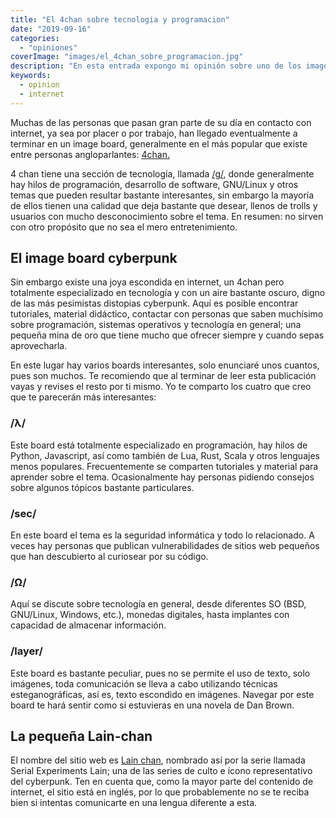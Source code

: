 ```yaml
---
title: "El 4chan sobre tecnologia y programacion"
date: "2019-09-16"
categories: 
  - "opiniones"
coverImage: "images/el_4chan_sobre_programacion.jpg"
description: "En esta entrada expongo mi opinión sobre uno de los image boards de programación y tecnología más populares que hay, lainchan."
keywords:
  - opinion
  - internet
---
```


Muchas de las personas que pasan gran parte de su día en contacto con internet, ya sea por placer o por trabajo, han llegado eventualmente a terminar en un image board, generalmente en el más popular que existe entre personas angloparlantes: [4chan.](https://4chan.org)

4 chan tiene una sección de tecnología, llamada [/g/](https://4chan.org/g/), donde generalmente hay hilos de programación, desarrollo de software, GNU/Linux y otros temas que pueden resultar bastante interesantes, sin embargo la mayoría de ellos tienen una calidad que deja bastante que desear, llenos de trolls y usuarios con mucho desconocimiento sobre el tema. En resumen: no sirven con otro propósito que no sea el mero entretenimiento.

## El image board cyberpunk

Sin embargo existe una joya escondida en internet, un 4chan pero totalmente especializado en tecnología y con un aire bastante oscuro, digno de las más pesimistas distopias cyberpunk. Aquí es posible encontrar tutoriales, material didáctico, contactar con personas que saben muchísimo sobre programación, sistemas operativos y tecnología en general; una pequeña mina de oro que tiene mucho que ofrecer siempre y cuando sepas aprovecharla.

En este lugar hay varios boards interesantes, solo enunciaré unos cuantos, pues son muchos. Te recomiendo que al terminar de leer esta publicación vayas y revises el resto por ti mismo. Yo te comparto los cuatro que creo que te parecerán más interesantes:

### /λ/

Este board está totalmente especializado en programación, hay hilos de Python, Javascript, así como también de Lua, Rust, Scala y otros lenguajes menos populares. Frecuentemente se comparten tutoriales y material para aprender sobre el tema. Ocasionalmente hay personas pidiendo consejos sobre algunos tópicos bastante particulares.

### /sec/

En este board el tema es la seguridad informática y todo lo relacionado. A veces hay personas que publican vulnerabilidades de sitios web pequeños que han descubierto al curiosear por su código.

### /Ω/

Aquí se discute sobre tecnología en general, desde diferentes SO (BSD, GNU/Linux, Windows, etc.), monedas digitales, hasta implantes con capacidad de almacenar información.

### /layer/

Este board es bastante peculiar, pues no se permite el uso de texto, solo imágenes, toda comunicación se lleva a cabo utilizando técnicas esteganográficas, así es, texto escondido en imágenes. Navegar por este board te hará sentir como si estuvieras en una novela de Dan Brown.

## La pequeña Lain-chan

El nombre del sitio web es [Lain chan](https://www.lainchan.org), nombrado así por la serie llamada Serial Experiments Lain; una de las series de culto e ícono representativo del cyberpunk. Ten en cuenta que, como la mayor parte del contenido de internet, el sitio está en inglés, por lo que probablemente no se te reciba bien si intentas comunicarte en una lengua diferente a esta.
